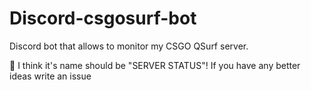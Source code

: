 # Discord-csgosurf-bot
Discord bot that allows to monitor my CSGO QSurf server.

🤔 I think it's name should be "SERVER STATUS"! If you have any better ideas write an issue
